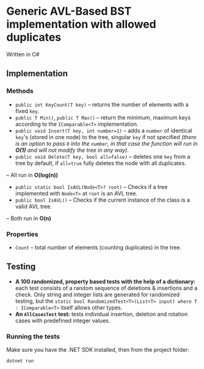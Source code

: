 # Generic AVL-Based BST implementation with allowed duplicates
Written in C#

## Implementation
### Methods
- `public int KeyCount(T key)` – returns the number of elements with a fixed `key`.
- `public T Min()`, `public T Max()` – return the minimum, maximum keys according to the `IComparable<T>` implementation.
- `public void Insert(T key, int number=1)` – adds a `number` of identical `key`'s (stored in one node) to the tree, singular `key` if not specified *(there is an option to pass `0` into the `number`, in that case the function will run in **O(1)** and will not modify the tree in any way)*.
- `public void Delete(T key, bool all=false)` – deletes one `key` from a tree by default, if `all=true` fully deletes the node with all duplicates.

– All run in **O(log(n))**

- `public static bool IsAVL(Node<T>? root)` – Checks if a tree implemented with `Node<T>` at `root` is an AVL tree.
- `public bool IsAVL()` – Checks if the current instance of the class is a valid AVL tree.

– Both run in **O(n)**

### Properties
- `Count` – total number of elements (counting duplicates) in the tree.

## Testing
- **A 100 randomized, property based tests with the help of a dictionary:** each test consists of a random sequence of deletions & insertions and a check. 
Only string and integer lists are generated for randomized testing, but the `static bool RandomizedTest<T>(List<T> input) where T : IComparable<T>` itself allows other types.
- **An `AllCasesTest` test:** tests individual insertion, deletion and rotation cases with predefined integer values.

### Running the tests
Make sure you have the .NET SDK installed, then from the project folder:
```
dotnet run
```
